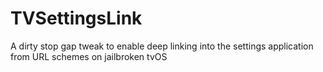 # TVSettingsLink
A dirty stop gap tweak to enable deep linking into the settings application from URL schemes on jailbroken tvOS
